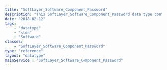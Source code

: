 ```yaml
---
title: "SoftLayer_Software_Component_Password"
description: "This SoftLayer_Software_Component_Password data type contains a password for a specific software component instance. "
date: "2018-02-12"
tags:
    - "datatype"
    - "sldn"
    - "Software"
classes:
    - "SoftLayer_Software_Component_Password"
type: "reference"
layout: "datatype"
mainService : "SoftLayer_Software_Component_Password"
---
```

